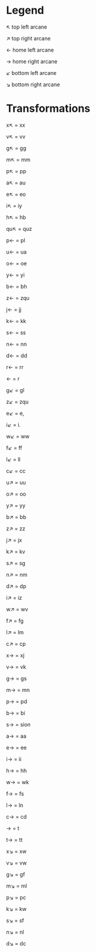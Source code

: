 # Legend

↖ top left arcane

↗ top right arcane

← home left arcane

→ home right arcane

↙ bottom left arcane

↘ bottom right arcane

# Transformations

x↖ = xx

v↖ = vv

g↖ = gg

m↖ = mm

p↖ = pp

a↖ = au

e↖ = eo

i↖ = iy

h↖ = hb

qu↖ = quz

p← = pl

u← = ua

o← = oe

y← = yi

b← = bh

z← = zqu

j← = jj

k← = kk

s← = ss

n← = nn

d← = dd

r← = rr

<space>← = <space>r

g↙ = gl

z↙ = zqu

e↙ = e,

i↙ = i.

w↙ = ww

f↙ = ff

l↙ = ll

c↙ = cc

u↗ = uu

o↗ = oo

y↗ = yy

b↗ = bb

z↗ = zz

j↗ = jx

k↗ = kv

s↗ = sg

n↗ = nm

d↗ = dp

i↗ = iz

w↗ = wv

f↗ = fg

l↗ = lm

c↗ = cp

x→ = xj

v→ = vk

g→ = gs

m→ = mn

p→ = pd

b→ = bi

s→ = sion

a→ = aa

e→ = ee

i→ = ii

h→ = hh

w→ = wk

f→ = fs

l→ = ln

c→ = cd

<space>→ = <space>t

t→ = tt

x↘ = xw

v↘ = vw

g↘ = gf

m↘ = ml

p↘ = pc

k↘ = kw

s↘ = sf

n↘ = nl

d↘ = dc

